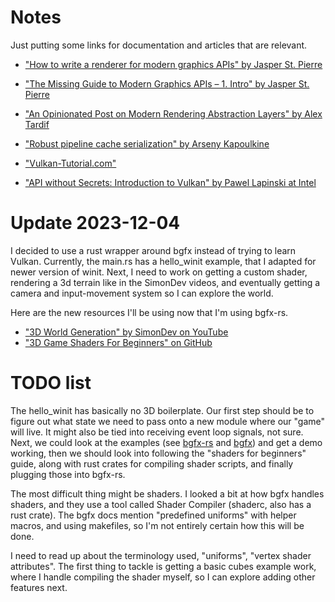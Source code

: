 # Notes
Just putting some links for documentation and articles that are relevant.

- ["How to write a renderer for modern graphics APIs" by Jasper St. Pierre](https://blog.mecheye.net/2023/09/how-to-write-a-renderer-for-modern-apis/)
- ["The Missing Guide to Modern Graphics APIs – 1. Intro" by Jasper St. Pierre](https://blog.mecheye.net/2020/06/modern-graphics-apis-1-intro/)
- ["An Opinionated Post on Modern Rendering Abstraction Layers" by Alex Tardif](https://alextardif.com/RenderingAbstractionLayers.html)
- ["Robust pipeline cache serialization" by Arseny Kapoulkine](https://zeux.io/2019/07/17/serializing-pipeline-cache/)

- ["Vulkan-Tutorial.com"](https://vulkan-tutorial.com/Drawing_a_triangle/Setup/Base_code)
- ["API without Secrets: Introduction to Vulkan" by Pawel Lapinski at Intel](https://www.intel.com/content/www/us/en/developer/articles/training/api-without-secrets-introduction-to-vulkan-part-1.html)

# Update 2023-12-04
I decided to use a rust wrapper around bgfx instead of trying to learn Vulkan. Currently, the
main.rs has a hello_winit example, that I adapted for newer version of winit. Next, I need to
work on getting a custom shader, rendering a 3d terrain like in the SimonDev videos, and
eventually getting a camera and input-movement system so I can explore the world.

Here are the new resources I'll be using now that I'm using bgfx-rs.

- ["3D World Generation" by SimonDev on YouTube](https://www.youtube.com/playlist?list=PLRL3Z3lpLmH3PNGZuDNf2WXnLTHpN9hXy)
- ["3D Game Shaders For Beginners" on GitHub](https://github.com/lettier/3d-game-shaders-for-beginners)

# TODO list
The hello_winit has basically no 3D boilerplate. Our first step should be to figure out what
state we need to pass onto a new module where our "game" will live. It might also be tied
into receiving event loop signals, not sure. Next, we could look at the examples (see
[bgfx-rs](https://github.com/emoon/bgfx-rs/tree/main/examples) and
[bgfx](https://github.com/bkaradzic/bgfx/tree/master/examples)) and get a demo working, then
we should look into following the "shaders for beginners" guide, along with rust crates for
compiling shader scripts, and finally plugging those into bgfx-rs.

The most difficult thing might be shaders. I looked a bit at how bgfx handles shaders, and
they use a tool called Shader Compiler (shaderc, also has a rust crate). The bgfx docs
mention "predefined uniforms" with helper macros, and using makefiles, so I'm not entirely
certain how this will be done.

I need to read up about the terminology used, "uniforms", "vertex shader attributes".
The first thing to tackle is getting a basic cubes example work, where I handle compiling
the shader myself, so I can explore adding other features next.
